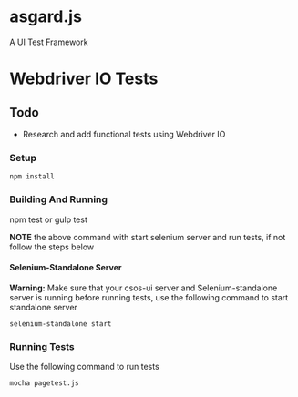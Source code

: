 # asgard.js
A UI Test Framework

Webdriver IO Tests
=========================


## Todo
* Research and add functional tests using Webdriver IO


### Setup

```
npm install
```

### Building And Running

npm test or gulp test

**NOTE** the above command with start selenium server and run tests, if not follow the steps below

#### Selenium-Standalone Server

**Warning:** Make sure that your csos-ui server and Selenium-standalone server is running before running tests, use the following command to start standalone server
```
selenium-standalone start
```

### Running Tests
Use the following command to run tests
```
mocha pagetest.js
```

